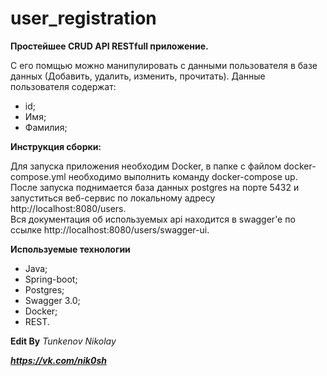 # user_registration

**Простейшее CRUD API RESTfull приложение.**

С его помщью можно манипулировать с данными пользователя в базе данных (Добавить, удалить, изменить, прочитать).
Данные пользователя содержат:
- id;
- Имя;
- Фамилия;

**Инструкция сборки:**

Для запуска приложения необходим Docker, в папке с файлом docker-compose.yml необходимо выполнить команду docker-compose up. 
После запуска поднимается база данных postgres на порте 5432 и запуститься веб-сервис по локальному адресу http://localhost:8080/users.  
Вся документация об используемых api находится в swagger'e по ссылке http://localhost:8080/users/swagger-ui.

**Используемые технологии**
- Java;
- Spring-boot;
- Postgres;
- Swagger 3.0;
- Docker;
- REST.


**Edit By** *Tunkenov Nikolay* 

***https://vk.com/nik0sh***
